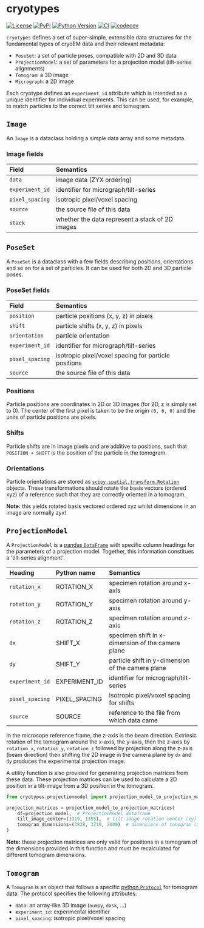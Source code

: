 # cryotypes

[![License](https://img.shields.io/pypi/l/cryotypes.svg?color=green)](https://github.com/teamtomo/cryotypes/raw/main/LICENSE)
[![PyPI](https://img.shields.io/pypi/v/cryotypes.svg?color=green)](https://pypi.org/project/cryotypes)
[![Python Version](https://img.shields.io/pypi/pyversions/cryotypes.svg?color=green)](https://python.org)
[![CI](https://github.com/teamtomo/cryotypes/workflows/ci/badge.svg)](https://github.com/alisterburt/cryotypes/actions)
[![codecov](https://codecov.io/gh/teamtomo/cryotypes/branch/master/graph/badge.svg)](https://codecov.io/gh/teamtomo/cryotypes)

`cryotypes` defines a set of super-simple, extensible data structures for the fundamental types of cryoEM data and their relevant metadata:
- `PoseSet`: a set of particle poses, compatible with 2D and 3D data
- `ProjectionModel`: a set of parameters for a projection model (tilt-series alignments)
- `Tomogram`: a 3D image
- `Micrograph`: a 2D image

Each cryotype defines an `experiment_id` attribute which is intended as a unique identifier for individual experiments. This can be used, for example, to match particles to the correct tilt series and tomogram.

## `Image`

An `Image` is a dataclass holding a simple data array and some metadata.

### Image fields
| Field           | Semantics                                       |
|:----------------|:------------------------------------------------|
| `data`          | image data (ZYX ordering)                       |
| `experiment_id` | identifier for micrograph/tilt-series           |
| `pixel_spacing` | isotropic pixel/voxel spacing                   |
| `source`        | the source file of this data                    |
| `stack`         | whether the data represent a stack of 2D images |

## `PoseSet`
A `PoseSet` is a dataclass with a few fields describing positions, orientations and so on for a set of particles. It can be used for both 2D and 3D particle poses.

### PoseSet fields
| Field           | Semantics                                            |
|:----------------|:-----------------------------------------------------|
| `position`      | particle positions (x, y, z) in pixels               |
| `shift`         | particle shifts (x, y, z) in pixels                  |
| `orientation`   | particle orientation                                 |
| `experiment_id` | identifier for micrograph/tilt-series                |
| `pixel_spacing` | isotropic pixel/voxel spacing for particle positions |
| `source`        | the source file of this data                         |

### Positions
Particle positions are coordinates in 2D or 3D images (for 2D, z is simply set to 0).
The center of the first pixel is taken to be the origin `(0, 0, 0)` and the units of 
particle positions are pixels.

### Shifts
Particle shifts are in image pixels and are additive to positions, 
such that `POSITION + SHIFT` is the position of the particle in the tomogram.

### Orientations
Particle orientations are stored as
[`scipy.spatial.transform.Rotation`](https://docs.scipy.org/doc/scipy/reference/generated/scipy.spatial.transform.Rotation.html)
objects. These transformations should rotate the basis vectors (ordered xyz) of a reference such 
that they are correctly oriented in a tomogram.

**Note:** this yields rotated basis vectored ordered xyz whilst dimensions in an image are normally zyx!

## `ProjectionModel`
A `ProjectionModel` is a [pandas `DataFrame`](https://pandas.pydata.org/docs/) with specific column 
headings for the parameters of a projection model. Together, this information constitues a 'tilt-series alignment'.

| Heading         | Python name   | Semantics                                         |
|:----------------|:--------------|:--------------------------------------------------|
| `rotation_x`    | ROTATION_X    | specimen rotation around x-axis                   |
| `rotation_y`    | ROTATION_Y    | specimen rotation around y-axis                   |
| `rotation_z`    | ROTATION_Z    | specimen rotation around z-axis                   |
| `dx`            | SHIFT_X       | specimen shift in x-dimension of the camera plane |
| `dy`            | SHIFT_Y       | particle shift in y-dimension of the camera plane |
| `experiment_id` | EXPERIMENT_ID | identifier for micrograph/tilt-series             |
| `pixel_spacing` | PIXEL_SPACING | isotropic pixel/voxel spacing for shifts          |
| `source`        | SOURCE        | reference to the file from which data came        |

In the microsope reference frame, the z-axis is the beam direction.
Extrinsic rotation of the tomogram around the x-axis, the y-axis, then the z-axis by 
`rotation_x`, `rotation_y`, `rotation_z` followed by projection along the z-axis (beam direction)
then shifting the 2D image in the camera plane by `dx` and `dy` produces the experimental projection
image.

A utility function is also provided for generating projection matrices from these data.
These projection matrices can be used to calculate a 2D position in a tilt-image from a 3D position
in the tomogram.

```python
from cryotypes.projectionmodel import projection_model_to_projection_matrices

projection_matrices = projection_model_to_projection_matrices(
    df=projection_model,  # ProjectionModel dataframe
    tilt_image_center=(1919, 1355),  # tilt-image rotation center (xy)
    tomogram_dimensions=(3838, 3710, 2000)  # dimensions of tomogram (xyz)
)
```

**Note:** these projection matrices are only valid for positions in a tomogram of the dimensions
provided in this function and must be recalculated for different tomogram dimensions.

## `Tomogram`
A `Tomogram` is an object that follows a specific 
[python `Protocol`](https://docs.python.org/3/library/typing.html#typing.Protocol)
for tomogram data. The protocol specifies the following attributes:

- `data`: an array-like 3D image (`numpy`, `dask`, ...)
- `experiment_id`: experimental identifier
- `pixel_spacing`: isotropic pixel/voxel spacing
